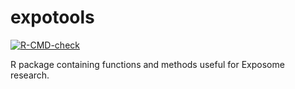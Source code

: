 # expotools

<!-- badges: start -->
[![R-CMD-check](https://github.com/lorenzoFabbri/expotools/workflows/R-CMD-check/badge.svg)](https://github.com/lorenzoFabbri/expotools/actions)
<!-- badges: end -->

R package containing functions and methods useful for Exposome research.
